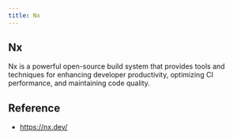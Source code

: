 ```yaml
---
title: Nx
---
```


## Nx
Nx is a powerful open-source build system that provides tools and techniques for enhancing developer productivity, optimizing CI performance, and maintaining code quality.

## Reference
- https://nx.dev/
